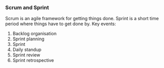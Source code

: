 ### Scrum and Sprint
Scrum is an agile framework for getting things done.
Sprint is a short time period where things have to get done by.
Key events:
1. Backlog organisation
2. Sprint planning
3. Sprint
4. Daily standup
5. Sprint review
6. Sprint retrospective